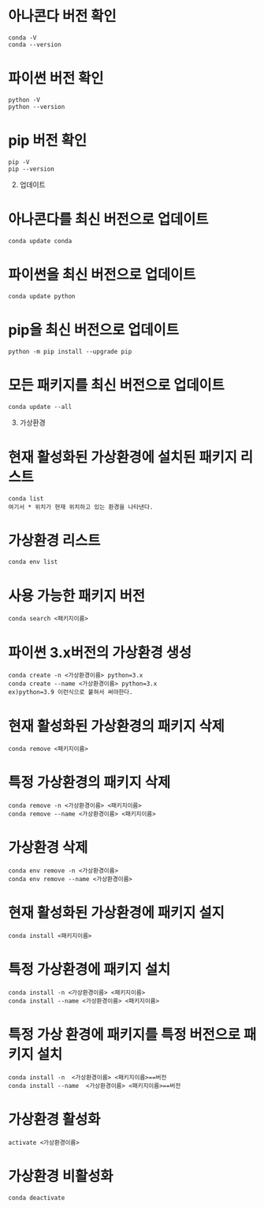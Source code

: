 
  # 아나콘다 버전 확인
    conda -V
    conda --version

  # 파이썬 버전 확인
    python -V
    python --version

  # pip 버전 확인
    pip -V
    pip --version

2. 업데이트
  # 아나콘다를 최신 버전으로 업데이트
    conda update conda

  # 파이썬을 최신 버전으로 업데이트
    conda update python

  # pip을 최신 버전으로 업데이트
    python -m pip install --upgrade pip

  # 모든 패키지를 최신 버전으로 업데이트
    conda update --all

3. 가상환경
  # 현재 활성화된 가상환경에 설치된 패키지 리스트
    conda list
    여기서 * 위치가 현재 위치하고 있는 환경을 나타낸다.

  # 가상환경 리스트
    conda env list

  # 사용 가능한 패키지 버전
    conda search <패키지이름>

  # 파이썬 3.x버전의 가상환경 생성
    conda create -n <가상환경이름> python=3.x
    conda create --name <가상환경이름> python=3.x
    ex)python=3.9 이런식으로 붙혀서 써야한다.

  # 현재 활성화된 가상환경의 패키지 삭제
    conda remove <패키지이름>

  # 특정 가상환경의 패키지 삭제
    conda remove -n <가상환경이름> <패키지이름>
    conda remove --name <가상환경이름> <패키지이름>

  # 가상환경 삭제
    conda env remove -n <가상환경이름>
    conda env remove --name <가상환경이름>

  # 현재 활성화된 가상환경에 패키지 설지
    conda install <패키지이름>

  # 특정 가상환경에 패키지 설치
    conda install -n <가상환경이름> <패키지이름>
    conda install --name <가상환경이름> <패키지이름>

  # 특정 가상 환경에 패키지를 특정 버전으로 패키지 설치
    conda install -n  <가상환경이름> <패키지이름>==버전
    conda install --name  <가상환경이름> <패키지이름>==버전

  # 가상환경 활성화
    activate <가상환경이름>

  # 가상환경 비활성화
    conda deactivate
